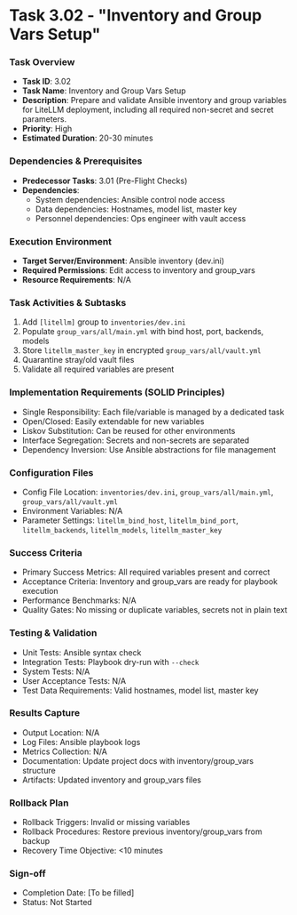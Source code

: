 # Task 3.02 - "Inventory and Group Vars Setup"

### Task Overview

- **Task ID**: 3.02
- **Task Name**: Inventory and Group Vars Setup
- **Description**: Prepare and validate Ansible inventory and group variables for LiteLLM deployment, including all required non-secret and secret parameters.
- **Priority**: High
- **Estimated Duration**: 20-30 minutes

### Dependencies & Prerequisites

- **Predecessor Tasks**: 3.01 (Pre-Flight Checks)
- **Dependencies**:
  - System dependencies: Ansible control node access
  - Data dependencies: Hostnames, model list, master key
  - Personnel dependencies: Ops engineer with vault access

### Execution Environment

- **Target Server/Environment**: Ansible inventory (dev.ini)
- **Required Permissions**: Edit access to inventory and group_vars
- **Resource Requirements**: N/A

### Task Activities & Subtasks
1. Add `[litellm]` group to `inventories/dev.ini`
2. Populate `group_vars/all/main.yml` with bind host, port, backends, models
3. Store `litellm_master_key` in encrypted `group_vars/all/vault.yml`
4. Quarantine stray/old vault files
5. Validate all required variables are present

### Implementation Requirements (SOLID Principles)
- Single Responsibility: Each file/variable is managed by a dedicated task
- Open/Closed: Easily extendable for new variables
- Liskov Substitution: Can be reused for other environments
- Interface Segregation: Secrets and non-secrets are separated
- Dependency Inversion: Use Ansible abstractions for file management

### Configuration Files
- Config File Location: `inventories/dev.ini`, `group_vars/all/main.yml`, `group_vars/all/vault.yml`
- Environment Variables: N/A
- Parameter Settings: `litellm_bind_host`, `litellm_bind_port`, `litellm_backends`, `litellm_models`, `litellm_master_key`

### Success Criteria
- Primary Success Metrics: All required variables present and correct
- Acceptance Criteria: Inventory and group_vars are ready for playbook execution
- Performance Benchmarks: N/A
- Quality Gates: No missing or duplicate variables, secrets not in plain text

### Testing & Validation
- Unit Tests: Ansible syntax check
- Integration Tests: Playbook dry-run with `--check`
- System Tests: N/A
- User Acceptance Tests: N/A
- Test Data Requirements: Valid hostnames, model list, master key

### Results Capture
- Output Location: N/A
- Log Files: Ansible playbook logs
- Metrics Collection: N/A
- Documentation: Update project docs with inventory/group_vars structure
- Artifacts: Updated inventory and group_vars files

### Rollback Plan
- Rollback Triggers: Invalid or missing variables
- Rollback Procedures: Restore previous inventory/group_vars from backup
- Recovery Time Objective: <10 minutes

### Sign-off
- Completion Date: [To be filled]
- Status: Not Started
